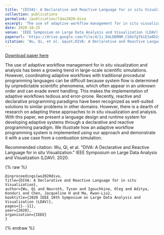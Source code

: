 ```yaml
---
title: "{DIVA}: A Declarative and Reactive Language for in situ Visualization"
collection: publications
permalink: /publication/ldav2020-diva
excerpt: 'The use of adaptive workflow management for in situ visualization and analysis has been a growing trend in large-scale scientific simulations. However, coordinating adaptive workflows with traditional procedural programming languages can be difficult because system flow is determined by unpredictable scientific phenomena, which often appear in an unknown order and can evade event handling. This makes the implementation of adaptive workflows tedious and error-prone. Recently, reactive and declarative programming paradigms have been recognized as well-suited solutions to similar problems in other domains. However, there is a dearth of research on adapting these approaches to in situ visualization and analysis. With this paper, we present a language design and runtime system for developing adaptive systems through a declarative and reactive programming paradigm. We illustrate how an adaptive workflow programming system is implemented using our approach and demonstrate it with a use case from a combustion simulation.'
date: 2020-10-25
venue: 'IEEE Symposium on Large Data Analysis and Visualization (LDAV)'
paperurl: 'https://drive.google.com/file/d/1i_D4LDDRNM_CSOoTgT6iE3a6D2yzbUr4/view?usp=sharing'
citation: 'Wu, Qi, et al. &quot;DIVA: A Declarative and Reactive Language for in situ Visualization.&quot; IEEE Symposium on Large Data Analysis and Visualization (LDAV). 2020.'
---
```


<a href='https://drive.google.com/file/d/1i_D4LDDRNM_CSOoTgT6iE3a6D2yzbUr4/view?usp=sharing'>Download paper here</a>

The use of adaptive workflow management for in situ visualization and analysis has been a growing trend in large-scale scientific simulations. However, coordinating adaptive workflows with traditional procedural programming languages can be difficult because system flow is determined by unpredictable scientific phenomena, which often appear in an unknown order and can evade event handling. This makes the implementation of adaptive workflows tedious and error-prone. Recently, reactive and declarative programming paradigms have been recognized as well-suited solutions to similar problems in other domains. However, there is a dearth of research on adapting these approaches to in situ visualization and analysis. With this paper, we present a language design and runtime system for developing adaptive systems through a declarative and reactive programming paradigm. We illustrate how an adaptive workflow programming system is implemented using our approach and demonstrate it with a use case from a combustion simulation.

Recommended citation: Wu, Qi, et al. "DIVA: A Declarative and Reactive Language for in situ Visualization." IEEE Symposium on Large Data Analysis and Visualization (LDAV). 2020.

{% raw %}
```
@inproceedings{wu2020diva,
title={DIVA: A Declarative and Reactive Language for in situ Visualization},
author={Wu, Qi and Neuroth, Tyson and Igouchkine, Oleg and Aditya, Konduri and Chen, Jacqueline H and Ma, Kwan-Liu},
booktitle={2020 IEEE 10th Symposium on Large Data Analysis and Visualization (LDAV)},
pages={1--11},
year={2020},
organization={IEEE}
}
```
{% endraw %}
